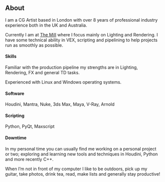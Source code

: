## About

I am a CG Artist based in London with over 8 years of professional industry experience both in the UK and Australia.

Currently I am at [The Mill][1] where I focus mainly on Lighting and Rendering. I have some technical ability in VEX, scripting and pipelining to help projects run as smoothly as possible.

#### Skills

Familiar with the production pipeline my strengths are in Lighting, Rendering, FX 
and general TD tasks.

Experienced with Linux and Windows operating systems. 

#### Software

Houdini, Mantra, Nuke, 3ds Max, Maya, V-Ray, Arnold

#### Scripting

Python, PyQt, Maxscript

#### Downtime

In my personal time you can usually find me working on a personal project or two; exploring and learning new tools and techniques in Houdini, Python and more recently C++.

When I’m not in front of my computer I like to be outdoors, pick up my 
guitar, take photos, drink tea, read, make lists and generally stay productive!

[1]:http://www.themill.com/